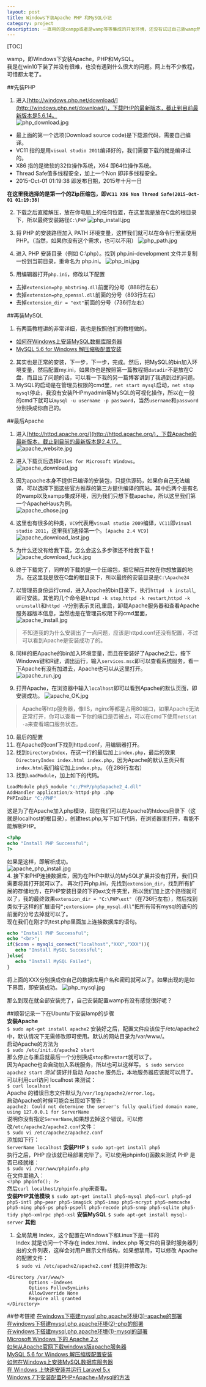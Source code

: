 ```yaml
---
layout: post
title: Windows下装Apache PHP 和MySQL小记
category: project
description: 一直用的是xampp或者是wamp等等集成的开发环境，还没有试过自己装wamp然后配置好的感觉，就来试了一下
---
```


[TOC]

wamp，即Windows下安装Apache，PHP和MySQL。  
我是在win10下装了并没有很难，也没有遇到什么很大的问题。网上有不少教程，可惜都太老了。  

##先装PHP
1. 进入[http://windows.php.net/download/](http://windows.php.net/download/)，下载PHP的最新版本，截止到目前最新版本是5.6.14。  
![php_download.jpg](../../images/php_download.jpg)  
 - 最上面的第一个选项(Download source code)是下载源代码，需要自己编译。
 - VC11 指的是用`visual studio 2011`编译好的，我们需要下载的就是编译过的。
 - X86 指的是微软的32位操作系统，X64 即64位操作系统。
 - Thread Safe值多线程安全，加上一个Non 即非多线程安全。
 - 2015-Oct-01 01:19:38 即发布日期，2015年十月一日

**在这里我选择的是第一个的Zip压缩包，即`VC11 X86 Non Thread Safe(2015-Oct-01 01:19:38)`**  

2. 下载之后直接解压，放在你电脑上的任何位置，在这里我是放在C盘的根目录下，所以最终安装路径`C:\PHP`
![php_install.jpg](../../images/php_install.jpg)

3. 将 PHP 的安装路径加入 PATH 环境变量，这样我们就可以在命令行里面使用PHP。（当然，如果你没有这个需求，也可以不用）
![php_path.jpg](../../images/php_path.jpg)

4. 进入 PHP 安装目录（例如 C:\php）。找到 php.ini-development 文件并复制一份到当前目录，重命名为 php.ini。
![php_ini.jpg](../../images/php_ini.jpg)

5. 用编辑器打开`php.ini`，修改以下配置
 - 去掉`extension=php_mbstring.dll`前面的分号（888行左右）
 - 去掉`extension=php_openssl.dll`前面的分号（893行左右）
 - 去掉`extension_dir = "ext"`前面的分号（736行左右）

##再装MySQL
1. 有两篇教程讲的非常详细，我也是按照他们的教程做的。
 - [如何在Windows上安装MySQL数据库服务器](http://zh.wikihow.com/%E5%9C%A8Windows%E4%B8%8A%E5%AE%89%E8%A3%85MySQL%E6%95%B0%E6%8D%AE%E5%BA%93%E6%9C%8D%E5%8A%A1%E5%99%A8)
 - [MySQL 5.6 for Windows 解压缩版配置安装](http://jingyan.baidu.com/article/f3ad7d0ffc061a09c3345bf0.html)
2. 其实也是正常的安装，下一步，下一步，完成。然后，把MySQL的bin加入环境变量，然后配置my.ini，如果你也是按照第一篇教程把`datadir`不是放在C盘，而且出了问题的话，可以看一下我的另一篇博客讲到了我遇到过的问题。
3. MySQL的启动是在管理员权限的cmd里，`net start mysql`启动，`net stop mysql`停止，我没有安装PHPmyadmin等MySQL的可视化操作，所以在一般的cmd下就可以`mysql -u username -p password`，当然`username`和`password`分别换成你自己的。

##最后Apache
1. 进入[http://httpd.apache.org/](http://httpd.apache.org/)，下载Apache的最新版本，截止到目前的最新版本是2.4.17。  
![apache_website.jpg](../../images/apache_website.jpg)

2. 进入下载页后选择`Files for Microsoft Windows`。  
![apache_download.jpg](../../images/apache_download.jpg)

3. 因为apache本身不提供已编译的安装包，只提供源码，如果你自己无法编译，可以选择下面这些官方推荐的第三方提供编译的网站。其中后两个是有名的wamp以及xampp集成环境，因为我们只想下载apache，所以这里我们第一个ApacheHaus为例。  
![apache_chose.jpg](../../images/apache_chose.jpg)

4. 这里也有很多的种类，`VC9`代表用`visual studio 2009`编译，`VC11`即`visual studio 2011`，这里我们选择第一个。`[Apache 2.4 VC9]`  
![apache_download_last.jpg](../../images/apache_download_last.jpg)

5. 为什么还没有给我下载，怎么会这么多步骤还不给我下载！  
![apache_download_fuck.jpg](../../images/apache_download_fuck.jpg)

6. 终于下载完了，同样的下载的是一个压缩包，把它解压并放在你想放置的地方。在这里我是放在C盘的根目录下，所以最终的安装目录是`C:\Apache24`  

7. 以管理员身份运行cmd，进入Apache的bin目录下，执行`httpd -k install`,即可安装。其他的几个命令是`httpd -k stop`,`httpd -k restart`,`httpd -k uninstall`和`httpd -V`分别表示关闭,重启，卸载Apache服务器和查看Apache服务器版本信息，当然也是在管理员权限下的cmd里面，
![apache_install.jpg](../../images/apache_install.jpg)
>不知道我的为什么安装出了一点问题，应该是httpd.conf还没有配置，不过可以看到Apache是安装成功了的。

8. 同样的把Apache的bin加入环境变量，而且在安装好了Apache之后，按下Windows键和R键，调出运行，输入`services.msc`即可以查看系统服务，看一下Apache有没有加进去，Apache也可以从这里打开。  
![apache_run.jpg](../../images/apache_run.jpg)  

9. 打开Apache，在浏览器中输入`localhost`即可以看到Apache的默认页面，即安装成功。
![apache_OK.jpg](../../images/apache_OK.jpg)

>Apache等http服务器，像IIS，nginx等都是占用80端口，如果Apache无法正常打开，你可以查看一下你的端口是否被占，可以在cmd下使用`netstat -a`来查看端口服务状态。


10. 最后的配置
 1. 在Apache的conf下找到httpd.conf，用编辑器打开。
 2. 找到`DirectoryIndex`，在这一行的最后加上`index.php`，最后的效果`DirectoryIndex index.html index.php`，因为Apache的默认主页只有`index.html`我们给它加上`index.php`。（在286行左右）
 3. 找到`LoadModule`，加上如下的代码。  
 ```php
 LoadModule php5_module "c:/PHP/php5apache2_4.dll"
 AddHandler application/x-httpd-php .php
 PHPIniDir "C:/PHP"
 ```
 这是为了在Apache加入php模块，现在我们可以在Apache的htdocs目录下（这就是localhost的根目录），创建test.php,写下如下代码，在浏览器里打开，看能不能解析PHP。
 ```php
 <?php
 echo "Install PHP Successful";
 ?>
 ```
 如果是这样，即解析成功。   
 ![apache_php_install.jpg](../../images/apache_php_install.jpg)   
 4. 接下来PHP连接数据库，因为在PHP中默认的MySQL扩展并没有打开，我们只需要将其打开就可以了。
 再次打开php.ini，先找到`extension_dir`，找到所有扩展的存储地方，在PHP安装目录的下的ext文件夹里，所以我们加上这个路径就可以了，我的最终效果`extension_dir = "C:\PHP\ext"`（在736行左右），然后找到类似于这样的扩展语句`“;extension= php_mysql.dll”`把所有带有mysql的语句的前面的分号去掉就可以了。  
 现在我们在刚才的test.php里面加上连接数据库的语句。
 ```php
 echo "Install PHP Successful";
 echo "<br>";
 if($conn = mysqli_connect("localhost","XXX","XXX")){
 	echo "Install MySQL Successful";
 }else{
 	echo "Install MySQL Failed";
 }
 ```
 将上面的XXX分别换成你自己的数据库用户名和密码就可以了。如果出现的是如下界面，即安装成功。
 ![php_mysql.jpg](../../images/php_mysql.jpg)
 
那么到现在就全部安装完了，自己安装配置wamp有没有感觉很好呢？


##顺带记录一下在Ubuntu下安装lamp的步骤  
**安装Apache**  
`$ sudo apt-get install apache2`
安装好之后，配置文件应该位于/etc/apache2中，默认情况下无需修改即可使用。默认的网站目录为/var/www/。  
启动Apache的方法为  
`$ sudo /etc/init.d/apache2 start`  
那么停止与重启就最后一个分别换成`stop`和`restart`就可以了。  
因为Apache也会自动加入系统服务，所以也可以这样写。
`$ sudo service apache2 start`
*测试*
装好并启动 Apache 服务后，本地服务器应该就可以用了。可以利用curl访问 localhost 来测试：  
`$ curl localhost`  
Apache 的错误日志文件默认为`/var/log/apache2/error.log`。  
启动Apache的时候可能会出现如下警告：  
`apache2: Could not determine the server's fully qualified domain name, using 127.0.0.1 for ServerName`  
说明你没有指定`ServerName`,如果想去掉这个错误，可以修改`/etc/apache2/apache2.conf`文件：  
`$ sudo vi /etc/apache2/apache2.conf`  
添加如下行：  
`ServerName localhost`
**安装PHP**
`$ sudo apt-get install php5`  
执行之后，PHP 应该就已经部署完毕了。可以使用phpinfo()函数来测试 PHP 是否已经就绪：  
`$ sudo vi /var/www/phpinfo.php`  
在文件里输入：  
`<?php phpinfo(); ?>`  
然后`curl localhost/phpinfo.php`来查看。  
**安装PHP其他模块**
`$ sudo apt-get install php5-mysql php5-curl php5-gd php5-intl php-pear php5-imagick php5-imap php5-mcrypt php5-memcache php5-ming php5-ps php5-pspell php5-recode php5-snmp php5-sqlite php5-tidy php5-xmlrpc php5-xsl`
**安装MySQL**
`$ sudo apt-get install mysql-server`
**其他**
1. 全局禁用 Index，这个配置在Windows下和Linux下是一样的  
Index 就是访问一个不存在 index.html、index.php 等文件的目录时服务器列出的文件列表，这样会对用户展示文件结构，如果想禁用，可以修改 Apache 的配置文件：  
`$ sudo vi /etc/apache2/apache2.conf`
找到并修改为:  
```
<Directory /var/www/>
        Options -Indexes
        Options FollowSymLinks
        AllowOverride None
        Require all granted
</Directory>
```


##参考链接
[在windows下搭建mysql,php,apache环境(3)-apache的部署](http://www.vimer.cn/2009/12/%E5%9C%A8windows%E4%B8%8B%E6%90%AD%E5%BB%BAmysqlphpapache%E7%8E%AF%E5%A2%833-apache%E7%9A%84%E9%83%A8%E7%BD%B2.html)  
[在windows下搭建mysql,php,apache环境(2)-php的部署](http://www.vimer.cn/2009/12/%E5%9C%A8windows%E4%B8%8B%E6%90%AD%E5%BB%BAmysqlphpapache%E7%8E%AF%E5%A2%832-php%E7%9A%84%E9%83%A8%E7%BD%B2.html)  
[在windows下搭建mysql,php,apache环境(1)-mysql的部署](http://www.vimer.cn/2009/12/%E5%9C%A8windows%E4%B8%8B%E6%90%AD%E5%BB%BAmysqlphpapache%E7%8E%AF%E5%A2%831-mysql%E7%9A%84%E9%83%A8%E7%BD%B2.html)  
[Microsoft Windows 下的 Apache 2.x](http://php.net/manual/zh/install.windows.apache2.php)  
[如何从Apache官网下载windows版apache服务器](http://jingyan.baidu.com/article/29697b912f6539ab20de3cf8.html)  
[MySQL 5.6 for Windows 解压缩版配置安装](http://jingyan.baidu.com/article/f3ad7d0ffc061a09c3345bf0.html)  
[如何在Windows上安装MySQL数据库服务器](http://zh.wikihow.com/%E5%9C%A8Windows%E4%B8%8A%E5%AE%89%E8%A3%85MySQL%E6%95%B0%E6%8D%AE%E5%BA%93%E6%9C%8D%E5%8A%A1%E5%99%A8)  
[在 Windows 上快速安装并运行 Laravel 5.x](http://www.golaravel.com/post/install-and-run-laravel-5-x-on-windows/)  
[Windows 7下安装配置PHP+Apache+Mysql的方法](http://jingyan.baidu.com/article/335530da5f5c5019cb41c3c2.html)  



